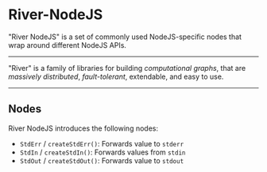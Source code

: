 River-NodeJS
===========

"River NodeJS" is a set of commonly used NodeJS-specific nodes that wrap 
around different NodeJS APIs.

---

"River" is a family of libraries for building *computational graphs*, that 
are *massively distributed*, *fault-tolerant*, extendable, and easy to use. 

---

Nodes
-----

River NodeJS introduces the following nodes:

* `StdErr` / `createStdErr()`: Forwards value to `stderr`
* `StdIn` / `createStdIn()`: Forwards values from `stdin`
* `StdOut` / `createStdOut()`: Forwards value to `stdout`
